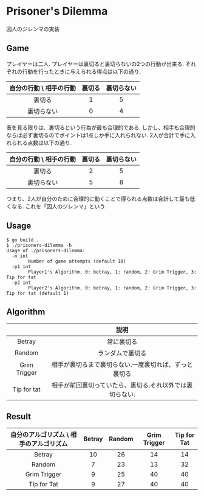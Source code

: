 # Prisoner's Dilemma

囚人のジレンマの実装

## Game

プレイヤーは二人.
プレイヤーは裏切ると裏切らないの2つの行動が出来る.
それぞれの行動を行ったときに与えられる得点は以下の通り.

| 自分の行動 \ 相手の行動 | 裏切る | 裏切らない |
|:--:|:--:|:--:|
| 裏切る     | 1 | 5 |
| 裏切らない | 0 | 4 |

表を見る限りは、裏切るという行為が最も合理的である.
しかし、相手も合理的ならば必ず裏切るのでポイントは1点しか手に入れられない.
2人が合計で手に入れられる点数は以下の通り.

| 自分の行動 \ 相手の行動 | 裏切る | 裏切らない |
|:--:|:--:|:--:|
| 裏切る     | 2 | 5 |
| 裏切らない | 5 | 8 |

つまり、2人が自分のために合理的に動くことで得られる点数は合計して最も低くなる.
これを「囚人のジレンマ」という.


## Usage

```
$ go build .
$ ./prisoners-dilemma -h
Usage of ./prisoners-dilemma:
  -n int
        Number of game attempts (default 10)
  -p1 int
        Player1's Algorithm, 0: betray, 1: random, 2: Grim Trigger, 3: Tip for tat
  -p2 int
        Player2's Algorithm, 0: betray, 1: random, 2: Grim Trigger, 3: Tip for tat (default 1)
```

## Algorithm

| | 説明 |
|:--:|:--:|
| Betray | 常に裏切る |
| Random | ランダムで裏切る |
| Grim Trigger | 相手が裏切るまで裏切らない.一度裏切れば、ずっと裏切る |
| Tip for tat | 相手が前回裏切っていたら、裏切る.それ以外では裏切らない. |

## Result

| 自分のアルゴリズム \ 相手のアルゴリズム| Betray | Random | Grim Trigger | Tip for Tat |
|:--:|:--:|:--:|:--:|:--:|
| Betray | 10 | 26 | 14 | 14 |
| Random | 7 | 23 | 13 | 32 |
| Grim Trigger | 9 | 25 | 40 | 40 |
| Tip for Tat | 9 | 27 | 40 | 40 |
